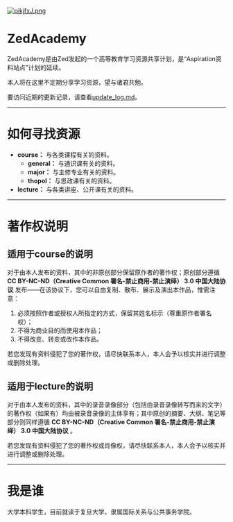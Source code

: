 [![pikjfxJ.png](https://z1.ax1x.com/2023/10/22/pikjfxJ.png)](https://imgse.com/i/pikjfxJ)

# ZedAcademy
ZedAcademy是由Zed发起的一个高等教育学习资源共享计划，是“Aspiration资料站点”计划的延续。

本人将在这里不定期分享学习资源，望与诸君共勉。

要访问近期的更新记录，请查看[update_log.md](https://github.com/ZedSquare/zed_academy/blob/main/update_log.md)。

-----

# 如何寻找资源

- **course：** 与各类课程有关的资料。
  - **general：** 与通识课有关的资料。
  - **major：** 与主修专业有关的资料。
  - **thopol：** 与思政课有关的资料。
- **lecture：** 与各类讲座、公开课有关的资料。

-----

# 著作权说明

## 适用于course的说明

对于由本人发布的资料，其中的非原创部分保留原作者的著作权；原创部分遵循 **CC BY-NC-ND（Creative Common 署名-禁止商用-禁止演绎） 3.0 中国大陆协议** 发布——在该协议下，您可以自由复制、散布、展示及演出本作品，惟需注意：

1. 必须按照作者或授权人所指定的方式，保留其姓名标示（尊重原作者署名权）；
2. 不得为商业目的而使用本作品；
3. 不得改变、转变或改作本作品。

若您发现有资料侵犯了您的著作权，请尽快联系本人，本人会予以核实并进行调整或删除处理。

## 适用于lecture的说明

对于由本人发布的资料，其中的录音录像部分（包括由录音录像转写而来的文字）的著作权（如果有）均由被录音录像的主体享有；其中原创的摘要、大纲、笔记等部分则同样遵循 **CC BY-NC-ND（Creative Common 署名-禁止商用-禁止演绎） 3.0 中国大陆协议** 。

若您发现有资料侵犯了您的著作权或肖像权，请尽快联系本人，本人会予以核实并进行调整或删除处理。

-----

# 我是谁

大学本科学生，目前就读于复旦大学，隶属国际关系与公共事务学院。
